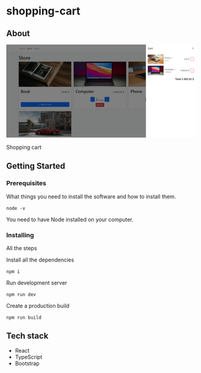 # shopping-cart

## About <a name = "about"></a>
![alt](/public/imgs/shopping-cart.png)

Shopping cart

## Getting Started <a name = "getting_started"></a>


### Prerequisites

What things you need to install the software and how to install them.

```
node -v
```

You need to have Node installed on your computer.

### Installing

All the steps

Install all the dependencies
```
npm i
```

Run development server
```
npm run dev
```

Create a production build
```
npm run build
```




## Tech stack
- React
- TypeScript
- Bootstrap